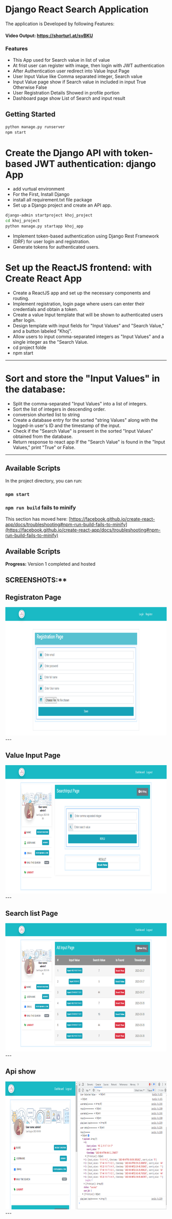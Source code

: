 # Django React Search Application

The application is Developed by following Features:
#### Video Output: https://shorturl.at/svBKU 
### Features
* This App used for Search value in list of value
* At frist user can register with image, then login with JWT authentication
* After Authentication user redirect into Value Input Page
* User Input Value like Comma separated integer, Search value 
* Input Value page show if Search value in included in input True Otherwise False
* User Registration Details Showed in profile portion
* Dashboard page show List of Search and input result
 

## Getting Started

```bash
python manage.py runserver
npm start
```

# Create the Django API with token-based JWT authentication: django App
* add vurtual environment
* For the First, Install Django
* install all requirement.txt file package
* Set up a Django project and create an API app.
```bash
django-admin startproject khoj_project
cd khoj_project
python manage.py startapp khoj_app

```
* Implement token-based authentication using Django Rest Framework (DRF) for user login and registration.
* Generate tokens for authenticated users.

# Set up the ReactJS frontend: with Create React App

* Create a ReactJS app and set up the necessary components and routing.
* Implement  registration, login page where users can enter their credentials and obtain a token.
* Create a value Input template that will be shown to authenticated users after login.
* Design template with input fields for "Input Values" and "Search Value," and a button labeled "Khoj".
* Allow users to input comma-separated integers as "Input Values" and a single integer as the "Search Value.
* cd project folde
* npm start
---
# Sort and store the "Input Values" in the database:
* Split the comma-separated "Input Values" into a list of integers.
* Sort the list of integers in descending order.
* conversion shorted list to string 
* Create a database entry for the sorted "string Values" along with the logged-in user's ID and the timestamp of the input.
* Check if the "Search Value" is present in the sorted "Input Values" obtained from the database.
* Return response to react app If the "Search Value" is found in the "Input Values," print "True" or False.
---
## Available Scripts

In the project directory, you can run:

### `npm start`

### `npm run build` fails to minify

This section has moved here: [https://facebook.github.io/create-react-app/docs/troubleshooting#npm-run-build-fails-to-minify](https://facebook.github.io/create-react-app/docs/troubleshooting#npm-run-build-fails-to-minify)


## Available Scripts


**Progress:**
Version 1 completed and hosted

## SCREENSHOTS:**


<h2>Registraton Page</h2>
<img src="https://github.com/nusratdevo/evident_search_app/blob/main/screen/pic1.png" height="400">
---


<h2>Value Input Page</h2>
<img src="https://github.com/nusratdevo/evident_search_app/blob/main/screen/pic2.png" height="400">
---

<h2>Search list Page</h2>
<img src="https://github.com/nusratdevo/evident_search_app/blob/main/screen/pic3.png" height="400">
---

<h2>Api show</h2>
<img src="https://github.com/nusratdevo/evident_search_app/blob/main/screen/api.PNG" height="400">
---

